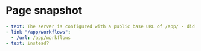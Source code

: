 # Page snapshot

```yaml
- text: The server is configured with a public base URL of /app/ - did you mean to visit
- link "/app/workflows":
  - /url: /app/workflows
- text: instead?
```